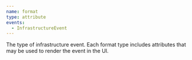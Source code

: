 ```yaml
---
name: format
type: attribute
events:
  - InfrastructureEvent
---
```


The type of infrastructure event. Each format type includes attributes that may be used to render the event in the UI.
